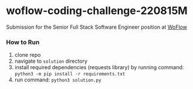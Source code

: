 # woflow-coding-challenge-220815M

Submission for the Senior Full Stack Software Engineer position at [WoFlow](https://www.woflow.com/)

### How to Run

1. clone repo
2. navigate to `solution` directory
3. install required dependencies (requests library) by running command: `python3 -m pip install -r requirements.txt`
3. run command: `python3 solution.py`